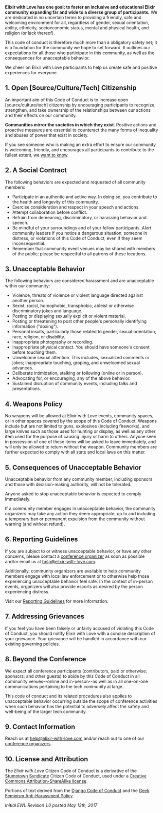**Elixir with Love has one goal: to foster an inclusive and educational Elixir community expanding far and wide to a diverse group of participants.**  We are dedicated in no uncertain terms to providing a friendly, safe and welcoming environment for all, regardless of gender, sexual orientation, ability, ethnicity, socioeconomic status, mental and physical health, and religion (or lack thereof).

This code of conduct is therefore much more than a obligatory safety net; it is a foundation for the community we hope to set forward. It outlines our expectations for all those who participate in this community, as well as the consequences for unacceptable behavior.

We cheer on Elixir with Love participants to help us create safe and positive experiences for everyone.

## 1. Open [Source/Culture/Tech] Citizenship

An important aim of this Code of Conduct is to increase open [source/culture/tech] citizenship by encouraging participants to recognize, strengthen, and take ownership of the relationships between our actions and their effects on our community.

**Communities mirror the societies in which they exist**. Positive actions and proactive measures are essential to counteract the many forms of inequality and abuses of power that exist in society.

If you see someone who is making an extra effort to ensure our community is welcoming, friendly, and encourages all participants to contribute to the fullest extent, we [want to know](mailto:info@elixir-with-love.com).

## 2. A Social Contract

The following behaviors are expected and requested of all community members:

  * Participate in an authentic and active way. In doing so, you contribute to the health and longevity of this community.
  * Exercise consideration and respect in your speech and actions.
  * Attempt collaboration before conflict.
  * Refrain from demeaning, discriminatory, or harassing behavior and speech.
  * Be mindful of your surroundings and of your fellow participants. Alert community leaders if you notice a dangerous situation, someone in distress, or violations of this Code of Conduct, even if they seem inconsequential.
  * Remember that community event venues may be shared with members of the public; please be respectful to all patrons of these locations.

## 3. Unacceptable Behavior

The following behaviors are considered harassment and are unacceptable within our community:

  * Violence, threats of violence or violent language directed against another person.
  * Sexist, racist, homophobic, transphobic, ableist or otherwise discriminatory jokes and language.
  * Posting or displaying sexually explicit or violent material.
  * Posting or threatening to post other people's personally identifying information ("doxing").
  * Personal insults, particularly those related to gender, sexual orientation, race, religion, or disability.
  * Inappropriate photography or recording.
  * Inappropriate physical contact. You should have someone's consent before touching them.
  * Unwelcome sexual attention. This includes, sexualized comments or jokes; inappropriate touching, groping, and unwelcomed sexual advances.
  * Deliberate intimidation, stalking or following (online or in person).
  * Advocating for, or encouraging, any of the above behavior.
  * Sustained disruption of community events, including talks and presentations.

## 4. Weapons Policy

No weapons will be allowed at Elixir with Love events, community spaces, or in other spaces covered by the scope of this Code of Conduct. Weapons include but are not limited to guns, explosives (including fireworks), and large knives such as those used for hunting or display, as well as any other item used for the purpose of causing injury or harm to others. Anyone seen in possession of one of these items will be asked to leave immediately, and will only be allowed to return without the weapon. Community members are further expected to comply with all state and local laws on this matter.

## 5. Consequences of Unacceptable Behavior

Unacceptable behavior from any community member, including sponsors and those with decision-making authority, will not be tolerated.

Anyone asked to stop unacceptable behavior is expected to comply immediately.

If a community member engages in unacceptable behavior, the community organizers may take any action they deem appropriate, up to and including a temporary ban or permanent expulsion from the community without warning (and without refund).

## 6. Reporting Guidelines

If you are subject to or witness unacceptable behavior, or have any other concerns, please contact a [conference organizer](http://www.elixir-with-love.com/about) as soon as possible and/or email us at [help@elixir-with-love.com](mailto:help@elixir-with-love.com).

Additionally, community organizers are available to help community members engage with local law enforcement or to otherwise help those experiencing unacceptable behavior feel safe. In the context of in-person events, organizers will also provide escorts as desired by the person experiencing distress.

Visit our [Reporting Guidelines](https://github.com/ElixirWithLove/policies/blob/master/reporting_guidelines.md) for more information.

## 7. Addressing Grievances

If you feel you have been falsely or unfairly accused of violating this Code of Conduct, you should notify Elixir with Love with a concise description of your grievance. Your grievance will be handled in accordance with our existing governing policies.

## 8. Beyond the Conference

We expect all conference participants (contributors, paid or otherwise; sponsors; and other guests) to abide by this Code of Conduct in all community venues--online and in-person--as well as in all one-on-one communications pertaining to the tech community at large.

This code of conduct and its related procedures also applies to unacceptable behavior occurring outside the scope of conference activities when such behavior has the potential to adversely affect the safety and well-being of the larger tech community.

## 9. Contact Information

Reach us at [help@elixir-with-love.com](mailto:help@elixir-with-love.com) and/or reach out to one of our [conference organizers](http://www.elixir-with-love.com/about).

## 10. License and Attribution

The *Elixir with Love* Citizen Code of Conduct is a derivative of the [Stumptown Syndicate](http://stumptownsyndicate.org) Citizen Code of Conduct, used under a [Creative Commons Attribution-ShareAlike license](http://creativecommons.org/licenses/by-sa/3.0/).

Portions of text derived from the [Django Code of Conduct](https://www.djangoproject.com/conduct/) and the [Geek Feminism Anti-Harassment Policy](http://geekfeminism.wikia.com/wiki/Conference_anti-harassment/Policy).

_Initial EWL Revision 1.0 posted May 13th, 2017_
